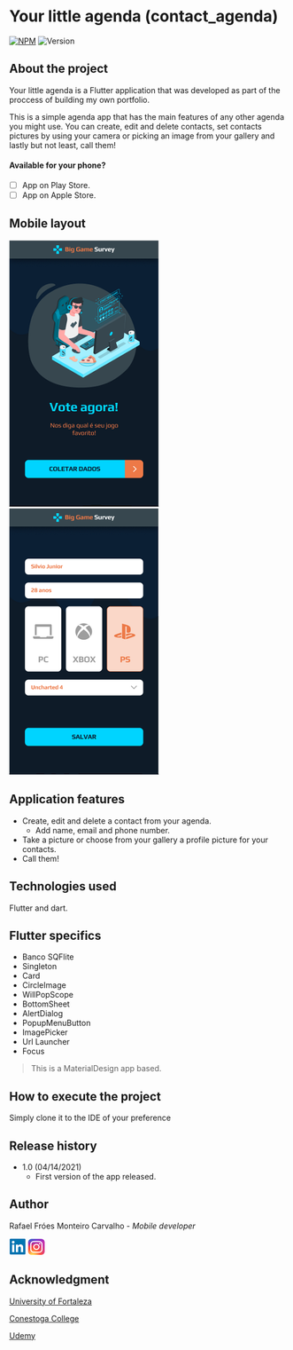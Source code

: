 # Your little agenda (contact_agenda) 
[![NPM](https://img.shields.io/npm/l/react)](https://github.com/rafroes1/generalAppInfos/blob/main/LICENSE) ![Version](https://img.shields.io/badge/version-v1.0-orange)

## About the project

Your little agenda is a Flutter application that was developed as part of the proccess of building my own portfolio.

This is a simple agenda app that has the main features of any other agenda you might use. You can create, edit and delete contacts, set contacts pictures by using your camera or picking an image from your gallery and lastly but not least, call them!

#### Available for your phone?
- [ ] App on Play Store.
- [ ] App on Apple Store.

## Mobile layout
![Mobile 1](https://github.com/acenelio/assets/raw/main/sds1/mobile1.png) ![Mobile 2](https://github.com/acenelio/assets/raw/main/sds1/mobile2.png)

## Application features

- Create, edit and delete a contact from your agenda.
  - Add name, email and phone number. 
- Take a picture or choose from your gallery a profile picture for your contacts.
- Call them!

## Technologies used

Flutter and dart.

## Flutter specifics

- Banco SQFlite
- Singleton
- Card
- CircleImage
- WillPopScope
- BottomSheet
- AlertDialog
- PopupMenuButton
- ImagePicker
- Url Launcher
- Focus

> This is a MaterialDesign app based.

## How to execute the project

Simply clone it to the IDE of your preference 


## Release history

- 1.0 (04/14/2021)
    - First version of the app released.

## Author

Rafael Fróes Monteiro Carvalho - *Mobile developer*

[![Linkedin](https://github.com/rafroes1/generalAppInfos/blob/main/assets/linkedin%20logo.png)](https://www.linkedin.com/in/rafaelfroescarvalho/)
[![Instagram](https://github.com/rafroes1/generalAppInfos/blob/main/assets/instagram%20logo.png)](https://www.instagram.com/rafafrs/)

## Acknowledgment

[University of Fortaleza](http://www.unifor.br)

[Conestoga College](http://www.conestogac.on.ca)

[Udemy](http://www.udemy.com.br)


